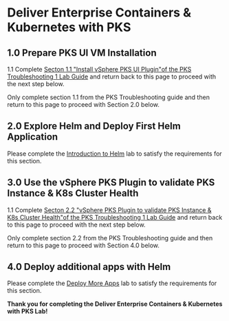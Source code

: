 # Deliver Enterprise Containers & Kubernetes with PKS

## 1.0 Prepare PKS UI VM Installation

1.1 Complete [Secton 1.1 "Install vSphere PKS UI Plugin"of the PKS Troubleshooting 1 Lab Guide](https://github.com/CNA-Tech/PKS-Ninja/tree/master/LabGuides/PksTroubleshooting-PT8251#11-install-vsphere-pks-plugin) and return back to this page to proceed with the next step below.

Only complete section 1.1 from the PKS Troubleshooting guide and then return to this page to proceed with Section 2.0 below.

## 2.0 Explore Helm and Deploy First Helm Application

Please complete the [Introduction to Helm](https://github.com/CNA-Tech/PKS-Ninja/tree/master/LabGuides/IntroToHelm-HE4490) lab to satisfy the requirements for this section.

## 3.0 Use the vSphere PKS Plugin to validate PKS Instance & K8s Cluster Health

1.1 Complete [Secton 2.2 "vSphere PKS Plugin to validate PKS Instance & K8s Cluster Health"of the PKS Troubleshooting 1 Lab Guide](https://github.com/CNA-Tech/PKS-Ninja/tree/master/LabGuides/PksTroubleshooting-PT8251#11-install-vsphere-pks-plugin) and return back to this page to proceed with the next step below.

Only complete section 2.2 from the PKS Troubleshooting guide and then return to this page to proceed with Section 4.0 below.

## 4.0 Deploy additional apps with Helm

Please complete the [Deploy More Apps](https://github.com/afewell/PKS-Ninja/tree/master/Courses/DeployMoreApps-DA6020) lab to satisfy the requirements for this section.

**Thank you for completing the Deliver Enterprise Containers & Kubernetes with PKS Lab!**
